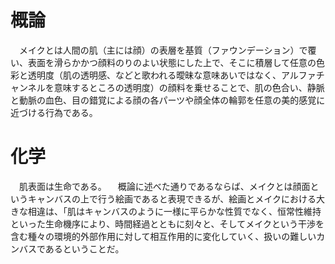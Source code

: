 # 概論
　メイクとは人間の肌（主には顔）の表層を基質（ファウンデーション）で覆い、表面を滑らかかつ顔料のりのよい状態にした上で、そこに積層して任意の色彩と透明度（肌の透明感、などと歌われる曖昧な意味あいではなく、アルファチャンネルを意味するところの透明度）の顔料を乗せることで、肌の色合い、静脈と動脈の血色、目の錯覚による顔の各パーツや顔全体の輪郭を任意の美的感覚に近づける行為である。

# 化学
　肌表面は生命である。
　概論に述べた通りであるならば、メイクとは顔面というキャンバスの上で行う絵画であると表現できるが、絵画とメイクにおける大きな相違は、「肌はキャンバスのように一様に平らかな性質でなく、恒常性維持といった生命機序により、時間経過とともに刻々と、そしてメイクという干渉を含む種々の環境的外部作用に対して相互作用的に変化していく、扱いの難しいカンバスであるということだ。
